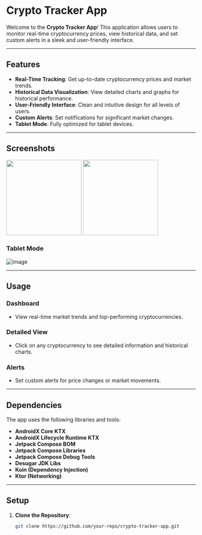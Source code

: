 # Crypto Tracker App

Welcome to the **Crypto Tracker App**! This application allows users to monitor real-time cryptocurrency prices, view historical data, and set custom alerts in a sleek and user-friendly interface.

---

## Features

- **Real-Time Tracking**: Get up-to-date cryptocurrency prices and market trends.
- **Historical Data Visualization**: View detailed charts and graphs for historical performance.
- **User-Friendly Interface**: Clean and intuitive design for all levels of users.
- **Custom Alerts**: Set notifications for significant market changes.
- **Tablet Mode**: Fully optimized for tablet devices.

---

## Screenshots

<p float="left">
  <img src="https://github.com/user-attachments/assets/f3dd5a31-a751-4e6e-8547-560fbb3c0a9c" width="200" />
  <img src="https://github.com/user-attachments/assets/1d6ac971-7e9d-4c69-b79b-97b67bdea84b" width="200" />
</p>

### Tablet Mode
![image](https://github.com/user-attachments/assets/9d8a6a3d-8322-461d-b509-d19fec04db16)

---

## Usage

### Dashboard
- View real-time market trends and top-performing cryptocurrencies.

### Detailed View
- Click on any cryptocurrency to see detailed information and historical charts.

### Alerts
- Set custom alerts for price changes or market movements.

---

## Dependencies

The app uses the following libraries and tools:

- **AndroidX Core KTX**
- **AndroidX Lifecycle Runtime KTX**
- **Jetpack Compose BOM**
- **Jetpack Compose Libraries**
- **Jetpack Compose Debug Tools**
- **Desugar JDK Libs**
- **Koin (Dependency Injection)**
- **Ktor (Networking)**

---

## Setup

1. **Clone the Repository**:
   ```bash
   git clone https://github.com/your-repo/crypto-tracker-app.git
